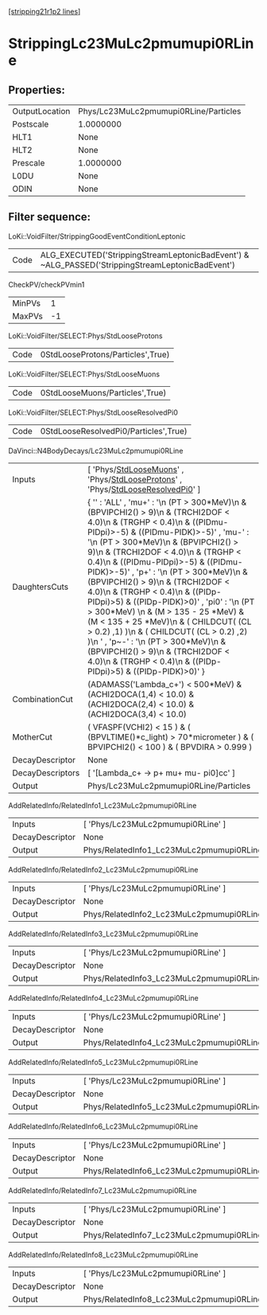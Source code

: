 [[stripping21r1p2 lines]](./stripping21r1p2-index)

# StrippingLc23MuLc2pmumupi0RLine

## Properties:

|                |                                       |
|----------------|---------------------------------------|
| OutputLocation | Phys/Lc23MuLc2pmumupi0RLine/Particles |
| Postscale      | 1.0000000                             |
| HLT1           | None                                  |
| HLT2           | None                                  |
| Prescale       | 1.0000000                             |
| L0DU           | None                                  |
| ODIN           | None                                  |

## Filter sequence:

LoKi::VoidFilter/StrippingGoodEventConditionLeptonic

|      |                                                                                                  |
|------|--------------------------------------------------------------------------------------------------|
| Code | ALG_EXECUTED('StrippingStreamLeptonicBadEvent') & ~ALG_PASSED('StrippingStreamLeptonicBadEvent') |

CheckPV/checkPVmin1

|        |     |
|--------|-----|
| MinPVs | 1   |
| MaxPVs | -1  |

LoKi::VoidFilter/SELECT:Phys/StdLooseProtons

|      |                                   |
|------|-----------------------------------|
| Code | 0StdLooseProtons/Particles',True) |

LoKi::VoidFilter/SELECT:Phys/StdLooseMuons

|      |                                 |
|------|---------------------------------|
| Code | 0StdLooseMuons/Particles',True) |

LoKi::VoidFilter/SELECT:Phys/StdLooseResolvedPi0

|      |                                       |
|------|---------------------------------------|
| Code | 0StdLooseResolvedPi0/Particles',True) |

DaVinci::N4BodyDecays/Lc23MuLc2pmumupi0RLine

|                  |                                                                                                                                                                                                                                                                                                                                                                                                                                                                                                                                                                                                                                                                                                                                                         |
|------------------|---------------------------------------------------------------------------------------------------------------------------------------------------------------------------------------------------------------------------------------------------------------------------------------------------------------------------------------------------------------------------------------------------------------------------------------------------------------------------------------------------------------------------------------------------------------------------------------------------------------------------------------------------------------------------------------------------------------------------------------------------------|
| Inputs           | [ 'Phys/[StdLooseMuons](./stripping21r1p2-commonparticles-stdloosemuons)' , 'Phys/[StdLooseProtons](./stripping21r1p2-commonparticles-stdlooseprotons)' , 'Phys/[StdLooseResolvedPi0](./stripping21r1p2-commonparticles-stdlooseresolvedpi0)' ]                                                                                                                                                                                                                                                                                                                                                                                                                                                                                                       |
| DaughtersCuts    | { '' : 'ALL' , 'mu+' : '\n (PT \> 300\*MeV)\n & (BPVIPCHI2() \> 9)\n & (TRCHI2DOF \< 4.0)\n & (TRGHP \< 0.4)\n & ((PIDmu-PIDpi)\>-5) & ((PIDmu-PIDK)\>-5)' , 'mu-' : '\n (PT \> 300\*MeV)\n & (BPVIPCHI2() \> 9)\n & (TRCHI2DOF \< 4.0)\n & (TRGHP \< 0.4)\n & ((PIDmu-PIDpi)\>-5) & ((PIDmu-PIDK)\>-5)' , 'p+' : '\n (PT \> 300\*MeV)\n & (BPVIPCHI2() \> 9)\n & (TRCHI2DOF \< 4.0)\n & (TRGHP \< 0.4)\n & ((PIDp-PIDpi)\>5) & ((PIDp-PIDK)\>0)' , 'pi0' : '\n (PT \> 300\*MeV) \n & (M \> 135 - 25 \*MeV) & (M \< 135 + 25 \*MeV)\n & ( CHILDCUT( (CL \> 0.2) ,1) )\n & ( CHILDCUT( (CL \> 0.2) ,2) )\n ' , 'p~-' : '\n (PT \> 300\*MeV)\n & (BPVIPCHI2() \> 9)\n & (TRCHI2DOF \< 4.0)\n & (TRGHP \< 0.4)\n & ((PIDp-PIDpi)\>5) & ((PIDp-PIDK)\>0)' } |
| CombinationCut   | (ADAMASS('Lambda_c+') \< 500\*MeV) & (ACHI2DOCA(1,4) \< 10.0) & (ACHI2DOCA(2,4) \< 10.0) & (ACHI2DOCA(3,4) \< 10.0)                                                                                                                                                                                                                                                                                                                                                                                                                                                                                                                                                                                                                                     |
| MotherCut        | ( VFASPF(VCHI2) \< 15 ) & ( (BPVLTIME()\*c_light) \> 70\*micrometer ) & ( BPVIPCHI2() \< 100 ) & ( BPVDIRA \> 0.999 )                                                                                                                                                                                                                                                                                                                                                                                                                                                                                                                                                                                                                                   |
| DecayDescriptor  | None                                                                                                                                                                                                                                                                                                                                                                                                                                                                                                                                                                                                                                                                                                                                                    |
| DecayDescriptors | [ '[Lambda_c+ -\> p+ mu+ mu- pi0]cc' ]                                                                                                                                                                                                                                                                                                                                                                                                                                                                                                                                                                                                                                                                                                              |
| Output           | Phys/Lc23MuLc2pmumupi0RLine/Particles                                                                                                                                                                                                                                                                                                                                                                                                                                                                                                                                                                                                                                                                                                                   |

AddRelatedInfo/RelatedInfo1_Lc23MuLc2pmumupi0RLine

|                 |                                                    |
|-----------------|----------------------------------------------------|
| Inputs          | [ 'Phys/Lc23MuLc2pmumupi0RLine' ]                |
| DecayDescriptor | None                                               |
| Output          | Phys/RelatedInfo1_Lc23MuLc2pmumupi0RLine/Particles |

AddRelatedInfo/RelatedInfo2_Lc23MuLc2pmumupi0RLine

|                 |                                                    |
|-----------------|----------------------------------------------------|
| Inputs          | [ 'Phys/Lc23MuLc2pmumupi0RLine' ]                |
| DecayDescriptor | None                                               |
| Output          | Phys/RelatedInfo2_Lc23MuLc2pmumupi0RLine/Particles |

AddRelatedInfo/RelatedInfo3_Lc23MuLc2pmumupi0RLine

|                 |                                                    |
|-----------------|----------------------------------------------------|
| Inputs          | [ 'Phys/Lc23MuLc2pmumupi0RLine' ]                |
| DecayDescriptor | None                                               |
| Output          | Phys/RelatedInfo3_Lc23MuLc2pmumupi0RLine/Particles |

AddRelatedInfo/RelatedInfo4_Lc23MuLc2pmumupi0RLine

|                 |                                                    |
|-----------------|----------------------------------------------------|
| Inputs          | [ 'Phys/Lc23MuLc2pmumupi0RLine' ]                |
| DecayDescriptor | None                                               |
| Output          | Phys/RelatedInfo4_Lc23MuLc2pmumupi0RLine/Particles |

AddRelatedInfo/RelatedInfo5_Lc23MuLc2pmumupi0RLine

|                 |                                                    |
|-----------------|----------------------------------------------------|
| Inputs          | [ 'Phys/Lc23MuLc2pmumupi0RLine' ]                |
| DecayDescriptor | None                                               |
| Output          | Phys/RelatedInfo5_Lc23MuLc2pmumupi0RLine/Particles |

AddRelatedInfo/RelatedInfo6_Lc23MuLc2pmumupi0RLine

|                 |                                                    |
|-----------------|----------------------------------------------------|
| Inputs          | [ 'Phys/Lc23MuLc2pmumupi0RLine' ]                |
| DecayDescriptor | None                                               |
| Output          | Phys/RelatedInfo6_Lc23MuLc2pmumupi0RLine/Particles |

AddRelatedInfo/RelatedInfo7_Lc23MuLc2pmumupi0RLine

|                 |                                                    |
|-----------------|----------------------------------------------------|
| Inputs          | [ 'Phys/Lc23MuLc2pmumupi0RLine' ]                |
| DecayDescriptor | None                                               |
| Output          | Phys/RelatedInfo7_Lc23MuLc2pmumupi0RLine/Particles |

AddRelatedInfo/RelatedInfo8_Lc23MuLc2pmumupi0RLine

|                 |                                                    |
|-----------------|----------------------------------------------------|
| Inputs          | [ 'Phys/Lc23MuLc2pmumupi0RLine' ]                |
| DecayDescriptor | None                                               |
| Output          | Phys/RelatedInfo8_Lc23MuLc2pmumupi0RLine/Particles |
